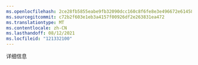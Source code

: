 ```yaml
---
ms.openlocfilehash: 2ce28fb5855eabe9fb32090dcc160c8f6fe8e3e496672e61458d77eb4e3a83bb
ms.sourcegitcommit: c72b2f603e1eb3a4157f00926df2e263831ea472
ms.translationtype: MT
ms.contentlocale: zh-CN
ms.lasthandoff: 08/12/2021
ms.locfileid: "121332100"
---
```

详细信息